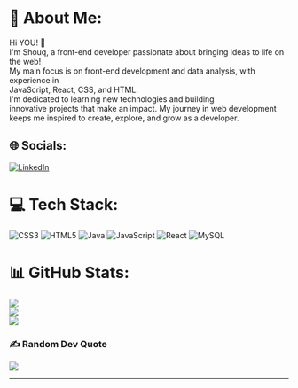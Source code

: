 # 💫 About Me:
Hi YOU! 👋<br>I'm Shouq, a front-end developer passionate about bringing ideas to life on the web! <br>My main focus is on front-end development and data analysis, with experience in <br>JavaScript, React, CSS, and HTML.<br>I'm dedicated to learning new technologies and building <br>innovative projects that make an impact. My journey in web development <br>keeps me inspired to create, explore, and grow as a developer.


## 🌐 Socials:
[![LinkedIn](https://img.shields.io/badge/LinkedIn-%230077B5.svg?logo=linkedin&logoColor=white)](https://linkedin.com/in/https://www.linkedin.com/in/shouqalkanhal/) 

# 💻 Tech Stack:
![CSS3](https://img.shields.io/badge/css3-%231572B6.svg?style=for-the-badge&logo=css3&logoColor=white) ![HTML5](https://img.shields.io/badge/html5-%23E34F26.svg?style=for-the-badge&logo=html5&logoColor=white) ![Java](https://img.shields.io/badge/java-%23ED8B00.svg?style=for-the-badge&logo=openjdk&logoColor=white) ![JavaScript](https://img.shields.io/badge/javascript-%23323330.svg?style=for-the-badge&logo=javascript&logoColor=%23F7DF1E) ![React](https://img.shields.io/badge/react-%2320232a.svg?style=for-the-badge&logo=react&logoColor=%2361DAFB) ![MySQL](https://img.shields.io/badge/mysql-4479A1.svg?style=for-the-badge&logo=mysql&logoColor=white)
# 📊 GitHub Stats:
![](https://github-readme-stats.vercel.app/api?username=shouqak&theme=react&hide_border=false&include_all_commits=true&count_private=true)<br/>
![](https://github-readme-streak-stats.herokuapp.com/?user=shouqak&theme=react&hide_border=false)<br/>
![](https://github-readme-stats.vercel.app/api/top-langs/?username=shouqak&theme=react&hide_border=false&include_all_commits=true&count_private=true&layout=compact)

### ✍️ Random Dev Quote
![](https://quotes-github-readme.vercel.app/api?type=horizontal&theme=tokyonight)

---

<!-- Proudly created with GPRM ( https://gprm.itsvg.in ) -->
